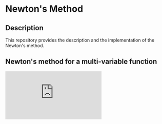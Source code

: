 # Newton's Method

## Description
This repository provides the description and the implementation of the Newton's method.


## Newton's method for a multi-variable function
![newton_multivariable_equation](https://latex.codecogs.com/gif.latex?%5CLARGE%20%5Chat%7Bx%7D_%7Bn&plus;1%7D%20%3D%20%5Chat%7Bx%7D_%7Bn%7D%20-%20f%28%5Chat%7Bx%7D_%7Bn%7D%29%20%5Cbig%5B%20%5Cnabla%20f%28%5Chat%7Bx%7D_%7Bn%7D%29%20%5Cbig%5D%5E%7B-1%7D)
